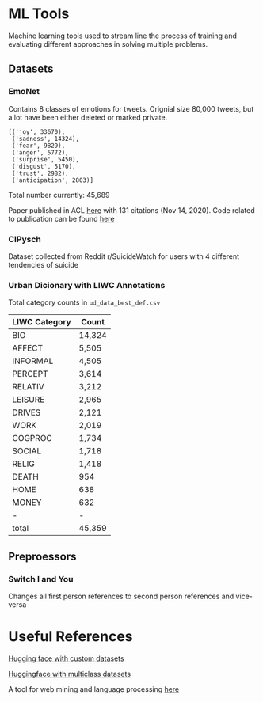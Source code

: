 # ML Tools

Machine learning tools used to stream line the process of training and evaluating different approaches in solving multiple problems.

## Datasets

### EmoNet

Contains 8 classes of emotions for tweets. Orignial size 80,000 tweets, but a lot have been either deleted or marked private.

```
[('joy', 33670),
 ('sadness', 14324),
 ('fear', 9829),
 ('anger', 5772),
 ('surprise', 5450),
 ('disgust', 5170),
 ('trust', 2982),
 ('anticipation', 2803)]
 ```
 Total number currently: 45,689

Paper published in ACL [here](https://www.aclweb.org/anthology/P17-1067/) with 131 citations (Nov 14, 2020). Code related to publication can be found [here](https://github.com/UBC-NLP/EmoNet)

### ClPysch

Dataset collected from Reddit r/SuicideWatch for users with 4 different tendencies of suicide

### Urban Dicionary with LIWC Annotations

Total category counts in `ud_data_best_def.csv`

| LIWC Category | Count |
| - | - |
| BIO | 14,324 |
| AFFECT | 5,505 |
| INFORMAL | 4,505 |
| PERCEPT | 3,614 |
| RELATIV | 3,212 |
| LEISURE | 2,965 |
| DRIVES | 2,121 |
| WORK | 2,019 |
| COGPROC | 1,734 |
| SOCIAL | 1,718 |
| RELIG | 1,418 |
| DEATH | 954 |
| HOME | 638 |
| MONEY | 632 |
| - | - |
| total | 45,359 |

## Preproessors

### Switch I and You

Changes all first person references to second person references and vice-versa

# Useful References

[Hugging face with custom datasets](https://huggingface.co/transformers/custom_datasets.html)

[Huggingface with multiclass datasets](https://marcotcr.github.io/lime/tutorials/Lime%20-%20multiclass.html)

A tool for web mining and language processing [here](https://www.clips.uantwerpen.be/clips.bak/pages/pattern)
